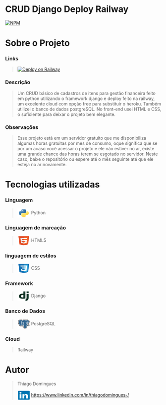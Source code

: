 # CRUD Django Deploy Railway

[![NPM](https://img.shields.io/npm/l/react)](https://github.com/DominguesTH/crud-django-postgres/blob/main/LICENSE)

# Sobre o Projeto
### Links

> [![Deploy on Railway](https://railway.app/button.svg)](https://railway.app/new/template/GB6Eki?referralCode=U5zXSw)  

 ### Descrição
> Um CRUD básico de cadastros de itens para gestão financeira feito em python utilizando o framework django e deploy feito na railway, um excelente cloud com opção free para substituir o heroku. Também utilizei o banco de dados postgreSQL. No front-end usei HTML e CSS, o suficiente para deixar o projeto bem elegante. 

### Observações
> Esse projeto está em um servidor gratuito que me disponibiliza algumas horas gratuitas por mes de consumo, oque significa que se por um acaso você acessar o projeto e ele não estiver no ar, existe uma grande chance das horas terem se esgotado no servidor. Neste caso, baixe o repositório ou espere até o mês seguinte até que ele esteja no ar novamente.

# Tecnologias utilizadas
### Linguagem
>  <img align="center" alt="Python" height="30" width="40" src="https://raw.githubusercontent.com/devicons/devicon/master/icons/python/python-original.svg"> Python
  
### Linguagem de marcação
>  <img align="center" alt="HTML" height="30" width="40" src="https://raw.githubusercontent.com/devicons/devicon/master/icons/html5/html5-original.svg"> HTML5

### linguagem de estilos
>  <img align="center" alt="CSS3" height="30" width="40" src="https://raw.githubusercontent.com/devicons/devicon/master/icons/css3/css3-original.svg"> CSS

### Framework
>  <img align="center" alt="django" height="30" width="40" src="https://raw.githubusercontent.com/devicons/devicon/master/icons/django/django-plain.svg"> Django
 
 ### Banco de Dados
>  <img align="center" alt="django" height="30" width="40" src="https://raw.githubusercontent.com/devicons/devicon/master/icons/postgresql/postgresql-original.svg"> PostgreSQL
  

### Cloud
>  Railway


# Autor
> Thiago Domingues
> 
> <img align="center" alt="Python" height="30" width="40" src="https://raw.githubusercontent.com/devicons/devicon/master/icons/linkedin/linkedin-original.svg">      https://www.linkedin.com/in/thiagodomingues-/

